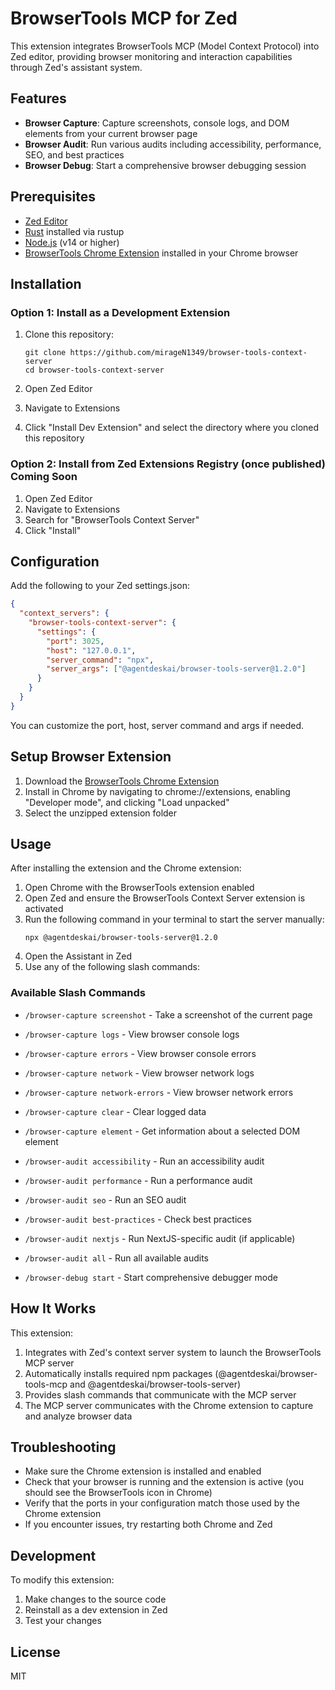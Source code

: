 # BrowserTools MCP for Zed

This extension integrates BrowserTools MCP (Model Context Protocol) into Zed editor, providing browser monitoring and interaction capabilities through Zed's assistant system.

## Features

- **Browser Capture**: Capture screenshots, console logs, and DOM elements from your current browser page
- **Browser Audit**: Run various audits including accessibility, performance, SEO, and best practices
- **Browser Debug**: Start a comprehensive browser debugging session

## Prerequisites

- [Zed Editor](https://zed.dev/)
- [Rust](https://rustup.rs/) installed via rustup
- [Node.js](https://nodejs.org/) (v14 or higher)
- [BrowserTools Chrome Extension](https://github.com/AgentDeskAI/browser-tools-mcp/releases/download/v1.2.0/BrowserTools-1.2.0-extension.zip) installed in your Chrome browser

## Installation

### Option 1: Install as a Development Extension

1. Clone this repository:

   ```
   git clone https://github.com/mirageN1349/browser-tools-context-server
   cd browser-tools-context-server
   ```

2. Open Zed Editor

3. Navigate to Extensions

4. Click "Install Dev Extension" and select the directory where you cloned this repository

### Option 2: Install from Zed Extensions Registry (once published) Coming Soon

1. Open Zed Editor
2. Navigate to Extensions
3. Search for "BrowserTools Context Server"
4. Click "Install"

## Configuration

Add the following to your Zed settings.json:

```json
{
  "context_servers": {
    "browser-tools-context-server": {
      "settings": {
        "port": 3025,
        "host": "127.0.0.1",
        "server_command": "npx",
        "server_args": ["@agentdeskai/browser-tools-server@1.2.0"]
      }
    }
  }
}
```

You can customize the port, host, server command and args if needed.

## Setup Browser Extension

1. Download the [BrowserTools Chrome Extension](https://github.com/AgentDeskAI/browser-tools-mcp/)
2. Install in Chrome by navigating to chrome://extensions, enabling "Developer mode", and clicking "Load unpacked"
3. Select the unzipped extension folder

## Usage

After installing the extension and the Chrome extension:

1. Open Chrome with the BrowserTools extension enabled
2. Open Zed and ensure the BrowserTools Context Server extension is activated
3. Run the following command in your terminal to start the server manually:
   ```
   npx @agentdeskai/browser-tools-server@1.2.0
   ```
4. Open the Assistant in Zed
5. Use any of the following slash commands:

### Available Slash Commands

- `/browser-capture screenshot` - Take a screenshot of the current page
- `/browser-capture logs` - View browser console logs
- `/browser-capture errors` - View browser console errors
- `/browser-capture network` - View browser network logs
- `/browser-capture network-errors` - View browser network errors
- `/browser-capture clear` - Clear logged data
- `/browser-capture element` - Get information about a selected DOM element

- `/browser-audit accessibility` - Run an accessibility audit
- `/browser-audit performance` - Run a performance audit
- `/browser-audit seo` - Run an SEO audit
- `/browser-audit best-practices` - Check best practices
- `/browser-audit nextjs` - Run NextJS-specific audit (if applicable)
- `/browser-audit all` - Run all available audits

- `/browser-debug start` - Start comprehensive debugger mode

## How It Works

This extension:

1. Integrates with Zed's context server system to launch the BrowserTools MCP server
2. Automatically installs required npm packages (@agentdeskai/browser-tools-mcp and @agentdeskai/browser-tools-server)
3. Provides slash commands that communicate with the MCP server
4. The MCP server communicates with the Chrome extension to capture and analyze browser data

## Troubleshooting

- Make sure the Chrome extension is installed and enabled
- Check that your browser is running and the extension is active (you should see the BrowserTools icon in Chrome)
- Verify that the ports in your configuration match those used by the Chrome extension
- If you encounter issues, try restarting both Chrome and Zed

## Development

To modify this extension:

1. Make changes to the source code
2. Reinstall as a dev extension in Zed
3. Test your changes

## License

MIT
